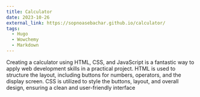 ```yaml
---
title: Calculator
date: 2023-10-26
external_link: https://sopnoasebachar.github.io/calculator/
tags:
  - Hugo
  - Wowchemy
  - Markdown
---
```


Creating a calculator using HTML, CSS, and JavaScript is a fantastic way to
apply web development skills in a practical project. HTML is used to structure
the layout, including buttons for numbers, operators, and the display screen.
CSS is utilized to style the buttons, layout, and overall design, ensuring a
clean and user-friendly interface

<!--more-->
